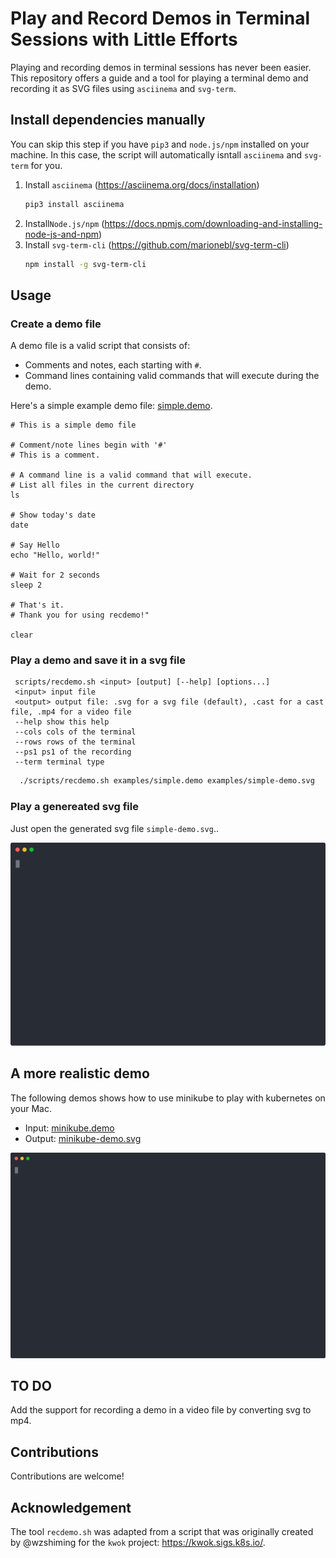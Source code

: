 # Play and Record Demos in Terminal Sessions with Little Efforts
Playing and recording demos in terminal sessions has never been easier. This repository offers a guide and a tool for playing a terminal demo and recording it as SVG files using `asciinema` and `svg-term`.

## Install dependencies manually 
You can skip this step if you have `pip3` and `node.js/npm` installed on your machine. In this case, the script will automatically isntall `asciinema` and `svg-term` for you.

1. Install `asciinema` (https://asciinema.org/docs/installation)
      ```sh
      pip3 install asciinema
      ```
2. Install`Node.js/npm` (https://docs.npmjs.com/downloading-and-installing-node-js-and-npm)
3. Install `svg-term-cli` (https://github.com/marionebl/svg-term-cli)
      ```sh
      npm install -g svg-term-cli
      ```
## Usage
### Create a demo file
A demo file is a valid script that consists of:
- Comments and notes, each starting with `#`.
- Command lines containing valid commands that will execute during the demo.

Here's a simple example demo file: [simple.demo](examples/simple.demo). 

```
# This is a simple demo file

# Comment/note lines begin with '#'
# This is a comment.

# A command line is a valid command that will execute.
# List all files in the current directory
ls

# Show today's date
date

# Say Hello
echo "Hello, world!"

# Wait for 2 seconds
sleep 2

# That's it.
# Thank you for using recdemo!"

clear
```

### Play a demo and save it in a svg file
 ```
  scripts/recdemo.sh <input> [output] [--help] [options...]
  <input> input file
  <output> output file: .svg for a svg file (default), .cast for a cast file, .mp4 for a video file
  --help show this help
  --cols cols of the terminal
  --rows rows of the terminal
  --ps1 ps1 of the recording
  --term terminal type
```
 ```sh
   ./scripts/recdemo.sh examples/simple.demo examples/simple-demo.svg
```

### Play a genereated svg file
Just open the generated svg file `simple-demo.svg`..

<p align="center">
  <img width="800" src="examples/simple-demo.svg">
</p>

## A more realistic demo 

The following demos shows how to use minikube to play with kubernetes on your Mac.
- Input: [minikube.demo](examples/minikube.demo)
- Output: [minikube-demo.svg](examples/minikube-demo.svg)

<p align="center">
  <img width="800" src="examples/minikube-demo.svg">
</p>

## TO DO
Add the support for recording a demo in a video file by converting svg to mp4. 

## Contributions

Contributions are welcome!

## Acknowledgement

The tool `recdemo.sh` was adapted from a script that was originally created by @wzshiming for the `kwok` project: https://kwok.sigs.k8s.io/.
